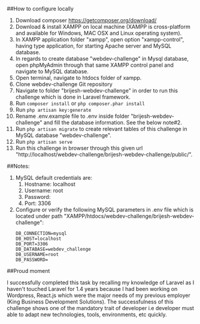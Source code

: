 ##How to configure locally

1. Download composer https://getcomposer.org/download/
2. Download & install XAMPP on local machine (XAMPP is cross-platform and available for Windows, MAC OSX and Linux operating system).
3. In XAMPP application folder "xampp", open option "xampp-control", having type application, for starting Apache server and MySQL database.
4. In regards to create database "webdev-challenge" in Mysql database, open phpMyAdmin through that same XAMPP control panel and navigate to MySQL database.
5. Open terminal, navigate to htdocs folder of xampp.
6. Clone webdev-challenge Git repository
7. Navigate to folder "brijesh-webdev-challenge" in order to run this challenge which is done in Laravel framework.
8. Run ```composer install``` or ```php composer.phar install```
9. Run ```php artisan key:generate```
10. Rename .env.example file to .env inside folder "brijesh-webdev-challenge" and fill the database information. See the below note#2.
11. Run ```php artisan migrate``` to create relevant tables of this challenge in MySQL database "webdev-challenge".
12. Run ```php artisan serve```
13. Run this challenge in browser through this given url "http://localhost/webdev-challenge/brijesh-webdev-challenge/public/".

##Notes:
1. MySQL default credentials are:
      1. Hostname: localhost
      2. Username: root
      3. Password: 
      4. Port: 3306
2. Configure or verify the following MySQL parameters in .env file which is located under path "XAMPP/htdocs/webdev-challenge/brijesh-webdev-challenge":
     ```
     DB_CONNECTION=mysql
     DB_HOST=localhost
     DB_PORT=3306
     DB_DATABASE=webdev_challenge
     DB_USERNAME=root
     DB_PASSWORD=
     ```
     
##Proud moment

I successfully completed this task by recalling my knowledge of Laravel as I haven't touched Laravel for 1.4 years because I had been working on Wordpress, React.js which were the major needs of my previous employer (King Business Development Solutions). The successfulness of this challenge shows one of the mandatory trait of developer i.e developer must able to adapt new technologies, tools, environments, etc quickly.  
